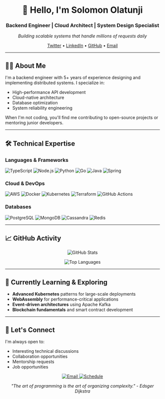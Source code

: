 <h1 align="center">👋 Hello, I'm Solomon Olatunji</h1>
<h3 align="center">Backend Engineer | Cloud Architect | System Design Specialist</h3>

<p align="center">
  <em>Building scalable systems that handle millions of requests daily</em>
</p>

<p align="center">
  <a href="https://twitter.com/eminisolomon" target="_blank">Twitter</a> •
  <a href="https://www.linkedin.com/in/realsolomon/" target="_blank">LinkedIn</a> •
  <a href="https://github.com/eminisolomon" target="_blank">GitHub</a> •
  <a href="mailto:your@email.com" target="_blank">Email</a>
</p>

---

## 👨‍💻 About Me

I'm a backend engineer with 5+ years of experience designing and implementing distributed systems. I specialize in:

- High-performance API development
- Cloud-native architecture
- Database optimization
- System reliability engineering

When I'm not coding, you'll find me contributing to open-source projects or mentoring junior developers.

---

## 🛠 Technical Expertise

### Languages & Frameworks
<div>
  <img src="https://img.shields.io/badge/TypeScript-3178C6?logo=typescript&logoColor=white" alt="TypeScript">
  <img src="https://img.shields.io/badge/Node.js-339933?logo=nodedotjs&logoColor=white" alt="Node.js">
  <img src="https://img.shields.io/badge/Python-3776AB?logo=python&logoColor=white" alt="Python">
  <img src="https://img.shields.io/badge/Go-00ADD8?logo=go&logoColor=white" alt="Go">
  <img src="https://img.shields.io/badge/Java-007396?logo=java&logoColor=white" alt="Java">
  <img src="https://img.shields.io/badge/Spring-6DB33F?logo=spring&logoColor=white" alt="Spring">
</div>

### Cloud & DevOps
<div>
  <img src="https://img.shields.io/badge/AWS-232F3E?logo=amazonaws&logoColor=white" alt="AWS">
  <img src="https://img.shields.io/badge/Docker-2496ED?logo=docker&logoColor=white" alt="Docker">
  <img src="https://img.shields.io/badge/Kubernetes-326CE5?logo=kubernetes&logoColor=white" alt="Kubernetes">
  <img src="https://img.shields.io/badge/Terraform-7B42BC?logo=terraform&logoColor=white" alt="Terraform">
  <img src="https://img.shields.io/badge/GitHub_Actions-2088FF?logo=githubactions&logoColor=white" alt="GitHub Actions">
</div>

### Databases
<div>
  <img src="https://img.shields.io/badge/PostgreSQL-4169E1?logo=postgresql&logoColor=white" alt="PostgreSQL">
  <img src="https://img.shields.io/badge/MongoDB-47A248?logo=mongodb&logoColor=white" alt="MongoDB">
  <img src="https://img.shields.io/badge/Cassandra-1287B1?logo=apachecassandra&logoColor=white" alt="Cassandra">
  <img src="https://img.shields.io/badge/Redis-DC382D?logo=redis&logoColor=white" alt="Redis">
</div>

---

## 📈 GitHub Activity

<div align="center">
  
![GitHub Stats](https://github-readme-stats.vercel.app/api?username=eminisolomon&show_icons=true&theme=default&count_private=true&line_height=24)
  
![Top Languages](https://github-readme-stats.vercel.app/api/top-langs/?username=eminisolomon&layout=compact&theme=default&langs_count=6)

</div>

---

## 🌱 Currently Learning & Exploring

- **Advanced Kubernetes** patterns for large-scale deployments
- **WebAssembly** for performance-critical applications
- **Event-driven architectures** using Apache Kafka
- **Blockchain fundamentals** and smart contract development

---

## 💬 Let's Connect

I'm always open to:
- Interesting technical discussions
- Collaboration opportunities
- Mentorship requests
- Job opportunities

<p align="center">
  <a href="mailto:your@email.com">
    <img src="https://img.shields.io/badge/Email_Me-D14836?style=for-the-badge&logo=gmail&logoColor=white" alt="Email">
  </a>
  <a href="https://calendly.com/your-link">
    <img src="https://img.shields.io/badge/Schedule_Meeting-4285F4?style=for-the-badge&logo=googlecalendar&logoColor=white" alt="Schedule">
  </a>
</p>

<p align="center">
  <i>"The art of programming is the art of organizing complexity." - Edsger Dijkstra</i>
</p>
